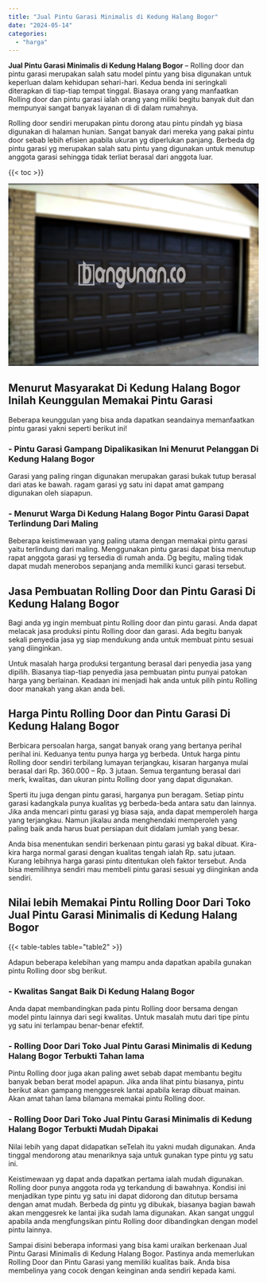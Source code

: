 ```yaml
---
title: "Jual Pintu Garasi Minimalis di Kedung Halang Bogor"
date: "2024-05-14"
categories: 
  - "harga"
---
```


**Jual Pintu Garasi Minimalis di Kedung Halang Bogor** – Rolling door dan pintu garasi merupakan salah satu model pintu yang bisa digunakan untuk keperluan dalam kehidupan sehari-hari. Kedua benda ini seringkali diterapkan di tiap-tiap tempat tinggal. Biasaya orang yang manfaatkan Rolling door dan pintu garasi ialah orang yang miliki begitu banyak duit dan mempunyai sangat banyak layanan di di dalam rumahnya.

Rolling door sendiri merupakan pintu dorong atau pintu pindah yg biasa digunakan di halaman hunian. Sangat banyak dari mereka yang pakai pintu door sebab lebih efisien apabila ukuran yg diperlukan panjang. Berbeda dg pintu garasi yg merupakan salah satu pintu yang digunakan untuk menutup anggota garasi sehingga tidak terliat berasal dari anggota luar.

{{< toc >}}

![Jual Pintu Garasi Minimalis di Kedung Halang Bogor](/images/pintu-garasi-65.png)

## Menurut Masyarakat Di Kedung Halang Bogor Inilah Keunggulan Memakai Pintu Garasi

Beberapa keunggulan yang bisa anda dapatkan seandainya memanfaatkan pintu garasi yakni seperti berikut ini!

### \- Pintu Garasi Gampang Dipalikasikan Ini Menurut Pelanggan Di Kedung Halang Bogor

Garasi yang paling ringan digunakan merupakan garasi bukak tutup berasal dari atas ke bawah. ragam garasi yg satu ini dapat amat gampang digunakan oleh siapapun.

### \- Menurut Warga Di Kedung Halang Bogor Pintu Garasi Dapat Terlindung Dari Maling

Beberapa keistimewaan yang paling utama dengan memakai pintu garasi yaitu terlindung dari maling. Menggunakan pintu garasi dapat bisa menutup rapat anggota garasi yg tersedia di rumah anda. Dg begitu, maling tidak dapat mudah menerobos sepanjang anda memiliki kunci garasi tersebut.

## Jasa Pembuatan Rolling Door dan Pintu Garasi Di Kedung Halang Bogor

Bagi anda yg ingin membuat pintu Rolling door dan pintu garasi. Anda dapat melacak jasa produksi pintu Rolling door dan garasi. Ada begitu banyak sekali penyedia jasa yg siap mendukung anda untuk membuat pintu sesuai yang diinginkan.

Untuk masalah harga produksi tergantung berasal dari penyedia jasa yang dipilih. Biasanya tiap-tiap penyedia jasa pembuatan pintu punyai patokan harga yang berlainan. Keadaan ini menjadi hak anda untuk pilih pintu Rolling door manakah yang akan anda beli.

## Harga Pintu Rolling Door dan Pintu Garasi Di Kedung Halang Bogor

Berbicara persoalan harga, sangat banyak orang yang bertanya perihal perihal ini. Keduanya tentu punya harga yg berbeda. Untuk harga pintu Rolling door sendiri terbilang lumayan terjangkau, kisaran harganya mulai berasal dari Rp. 360.000 – Rp. 3 jutaan. Semua tergantung berasal dari merk, kwalitas, dan ukuran pintu Rolling door yang dapat digunakan.

Sperti itu juga dengan pintu garasi, harganya pun beragam. Setiap pintu garasi kadangkala punya kualitas yg berbeda-beda antara satu dan lainnya. Jika anda mencari pintu garasi yg biasa saja, anda dapat memperoleh harga yang terjangkau. Namun jikalau anda menghendaki memperoleh yang paling baik anda harus buat persiapan duit didalam jumlah yang besar.

Anda bisa menentukan sendiri berkenaan pintu garasi yg bakal dibuat. Kira-kira harga normal garasi dengan kualitas tengah ialah Rp. satu jutaan. Kurang lebihnya harga garasi pintu ditentukan oleh faktor tersebut. Anda bisa memilihnya sendiri mau membeli pintu garasi sesuai yg diinginkan anda sendiri.

## Nilai lebih Memakai Pintu Rolling Door Dari Toko Jual Pintu Garasi Minimalis di Kedung Halang Bogor

{{< table-tables table="table2" >}}

Adapun beberapa kelebihan yang mampu anda dapatkan apabila gunakan pintu Rolling door sbg berikut.

### \- Kwalitas Sangat Baik Di Kedung Halang Bogor

Anda dapat membandingkan pada pintu Rolling door bersama dengan model pintu lainnya dari segi kwalitas. Untuk masalah mutu dari tipe pintu yg satu ini terlampau benar-benar efektif.

### \- Rolling Door Dari Toko Jual Pintu Garasi Minimalis di Kedung Halang Bogor Terbukti Tahan lama

Pintu Rolling door juga akan paling awet sebab dapat membantu begitu banyak beban berat model apapun. Jika anda lihat pintu biasanya, pintu berikut akan gampang menggesrek lantai apabila kerap dibuat mainan. Akan amat tahan lama bilamana memakai pintu Rolling door.

### \- Rolling Door Dari Toko Jual Pintu Garasi Minimalis di Kedung Halang Bogor Terbukti Mudah Dipakai

Nilai lebih yang dapat didapatkan seTelah itu yakni mudah digunakan. Anda tinggal mendorong atau menariknya saja untuk gunakan type pintu yg satu ini.

Keistimewaan yg dapat anda dapatkan pertama ialah mudah digunakan. Rolling door punya anggota roda yg terkandung di bawahnya. Kondisi ini menjadikan type pintu yg satu ini dapat didorong dan ditutup bersama dengan amat mudah. Berbeda dg pintu yg dibukak, biasanya bagian bawah akan menggesrek ke lantai jika sudah lama digunakan. Akan sangat unggul apabila anda mengfungsikan pintu Rolling door dibandingkan dengan model pintu lainnya.

Sampai disini beberapa informasi yang bisa kami uraikan berkenaan Jual Pintu Garasi Minimalis di Kedung Halang Bogor. Pastinya anda memerlukan Rolling Door dan Pintu Garasi yang memiliki kualitas baik. Anda bisa membelinya yang cocok dengan keinginan anda sendiri kepada kami.
